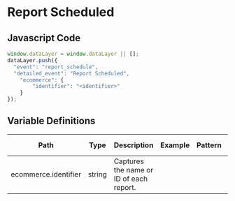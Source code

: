 # Report Scheduled

### 

## Javascript Code
```js
window.dataLayer = window.dataLayer || [];
dataLayer.push({
  "event": "report_schedule",
  "detailed_event": "Report Scheduled",
    "ecommerce": {
        "identifier": "<identifier>"
    }
});
```

## Variable Definitions

|Path|Type|Description|Example|Pattern|Min Length|Max Length|Minimum|Maximum|Multiple Of|
| --- | --- | --- | --- | --- | --- | --- | --- | --- | --- |
|ecommerce.identifier|string|Captures the name or ID of each report.||||||||




